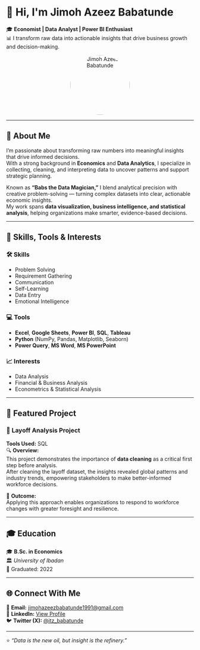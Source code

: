# 👋 Hi, I'm Jimoh Azeez Babatunde  

🎓 **Economist | Data Analyst | Power BI Enthusiast**  
📊 I transform raw data into actionable insights that drive business growth and decision-making.  

<p align="center">
  <img src="myphoto.jpg" alt="Jimoh Azeez Babatunde" width="160" style="border-radius:50%">
</p>

---

## 🧠 About Me  

I’m passionate about transforming raw numbers into meaningful insights that drive informed decisions.  
With a strong background in **Economics** and **Data Analytics**, I specialize in collecting, cleaning, and interpreting data to uncover patterns and support strategic planning.  

Known as **“Babs the Data Magician,”** I blend analytical precision with creative problem-solving — turning complex datasets into clear, actionable economic insights.  
My work spans **data visualization, business intelligence, and statistical analysis**, helping organizations make smarter, evidence-based decisions.  

---

## 🧰 Skills, Tools & Interests  

### 🛠️ Skills  
- Problem Solving  
- Requirement Gathering  
- Communication  
- Self-Learning  
- Data Entry  
- Emotional Intelligence  

### 💻 Tools  
- **Excel**, **Google Sheets**, **Power BI**, **SQL**, **Tableau**  
- **Python** (NumPy, Pandas, Matplotlib, Seaborn)  
- **Power Query**, **MS Word**, **MS PowerPoint**  

### 📈 Interests  
- Data Analysis  
- Financial & Business Analysis  
- Econometrics & Statistical Analysis  

---

## 📂 Featured Project  

### 🧾 **Layoff Analysis Project**  
**Tools Used:** SQL  
🔍 **Overview:**  
This project demonstrates the importance of **data cleaning** as a critical first step before analysis.  
After cleaning the layoff dataset, the insights revealed global patterns and industry trends, empowering stakeholders to make better-informed workforce decisions.  

🚀 **Outcome:**  
Applying this approach enables organizations to respond to workforce changes with greater foresight and resilience.  

---

## 🎓 Education  

🎓 **B.Sc. in Economics**  
🏛️ *University of Ibadan*  
📅 Graduated: 2022  

---

## 🌐 Connect With Me  

📧 **Email:** [jimohazeezbabatunde1991@gmail.com](mailto:jimohazeezbabatunde1991@gmail.com)  
💼 **LinkedIn:** [View Profile](https://www.linkedin.com/posts/daniel-nte-daniel_datafam-powerautomate-dataviz-activity-7356252378657914882-M2ea?utm_source=social_share_video_v2&utm_medium=android_app&rcm=ACoAAFtOzI4BW856iCpsAqNahaO08DK1R8-jCnQ&utm_campaign=whatsapp)  
🐦 **Twitter (X):** [@itz_babatunde](https://x.com/itz_babatunde?t=PHznf6Ou4lYdu9tjjWdvZA&s=08)  

---

⭐ *“Data is the new oil, but insight is the refinery.”*  

